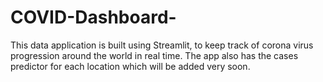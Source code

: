 # COVID-Dashboard-
This data application is built using Streamlit, to keep track of corona virus progression around the world in real time. The app also has the cases predictor for each location which will be added very soon. 

